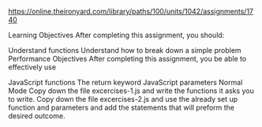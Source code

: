https://online.theironyard.com/library/paths/100/units/1042/assignments/1740

Learning Objectives
After completing this assignment, you should:

Understand functions
Understand how to break down a simple problem
Performance Objectives
After completing this assignment, you be able to effectively use

JavaScript functions
The return keyword
JavaScript parameters
Normal Mode
Copy down the file excercises-1.js and write the functions it asks you to write.
Copy down the file excercises-2.js and use the already set up function and parameters and add the statements that will preform the desired outcome.
